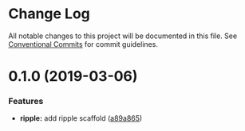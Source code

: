 # Change Log

All notable changes to this project will be documented in this file.
See [Conventional Commits](https://conventionalcommits.org) for commit guidelines.

# 0.1.0 (2019-03-06)


### Features

* **ripple:** add ripple scaffold ([a89a865](https://github.com/BBosman/au-mcw/commit/a89a865))
